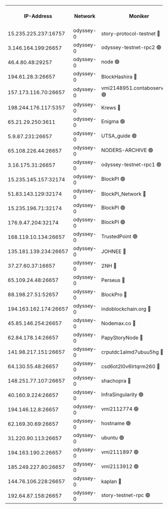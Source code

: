 


<table><tr><th>IP-Address</th><th>Network</th><th>Moniker</th><th>Latest Block Height</th><th>Earliest Block Height</th><th>Catching Up</th><th>Tx Index</th><th>Voting Power</th><th>Version</th><th>Scan Time</th></tr><tr><td>15.235.225.237:16757</td><td>odyssey-0</td><td>story-protocol-testnet 🔴</td><td>2431324</td><td>1</td><td>False</td><td>off</td><td>3290848007</td><td>0.38.12</td><td>2025-02-03T14:06:38.926644362UTC</td></tr><tr><td>3.146.164.199:26657</td><td>odyssey-0</td><td>odyssey-testnet-rpc2 🟢</td><td>2431332</td><td>1</td><td>False</td><td>off</td><td>0</td><td>0.38.12</td><td>2025-02-03T14:07:06.995042773UTC</td></tr><tr><td>46.4.80.48:29257</td><td>odyssey-0</td><td>node 🟢</td><td>2431333</td><td>1</td><td>False</td><td>on</td><td>0</td><td>0.38.12</td><td>2025-02-03T14:07:12.820658037UTC</td></tr><tr><td>194.61.28.3:26657</td><td>odyssey-0</td><td>BlockHashira 🔴</td><td>2431334</td><td>1</td><td>False</td><td>off</td><td>3570466000</td><td>0.38.12</td><td>2025-02-03T14:07:16.841694791UTC</td></tr><tr><td>157.173.116.70:26657</td><td>odyssey-0</td><td>vmi2148951.contaboserver.net 🟢</td><td>2431338</td><td>1</td><td>False</td><td>off</td><td>0</td><td>0.38.12</td><td>2025-02-03T14:07:27.995204811UTC</td></tr><tr><td>198.244.176.117:5357</td><td>odyssey-0</td><td>Krews 🔴</td><td>2431339</td><td>1</td><td>False</td><td>off</td><td>24857000</td><td>0.38.12</td><td>2025-02-03T14:07:33.214556329UTC</td></tr><tr><td>65.21.29.250:3611</td><td>odyssey-0</td><td>Enigma 🟢</td><td>2065886</td><td>1</td><td>False</td><td>on</td><td>0</td><td>0.38.9</td><td>2025-02-03T14:07:45.103009414UTC</td></tr><tr><td>5.9.87.231:26657</td><td>odyssey-0</td><td>UTSA_guide 🟢</td><td>2431345</td><td>1</td><td>False</td><td>on</td><td>0</td><td>0.38.12</td><td>2025-02-03T14:07:54.520643525UTC</td></tr><tr><td>65.108.226.44:26657</td><td>odyssey-0</td><td>NODERS-ARCHIVE 🟢</td><td>2431345</td><td>1</td><td>False</td><td>on</td><td>0</td><td>0.38.12</td><td>2025-02-03T14:07:56.929955677UTC</td></tr><tr><td>3.16.175.31:26657</td><td>odyssey-0</td><td>odyssey-testnet-rpc1 🟢</td><td>2431350</td><td>1</td><td>False</td><td>off</td><td>0</td><td>0.38.12</td><td>2025-02-03T14:08:13.464098643UTC</td></tr><tr><td>15.235.145.157:32174</td><td>odyssey-0</td><td>BlockPI 🟢</td><td>2431325</td><td>109001</td><td>False</td><td>off</td><td>0</td><td>0.38.12</td><td>2025-02-03T14:06:41.740371680UTC</td></tr><tr><td>51.83.143.129:32174</td><td>odyssey-0</td><td>BlockPI_Network 🔴</td><td>2431333</td><td>109001</td><td>False</td><td>off</td><td>3893036013</td><td>0.38.12</td><td>2025-02-03T14:07:09.799006737UTC</td></tr><tr><td>15.235.196.71:32174</td><td>odyssey-0</td><td>BlockPI 🟢</td><td>2431342</td><td>109001</td><td>False</td><td>off</td><td>0</td><td>0.38.12</td><td>2025-02-03T14:07:43.367314806UTC</td></tr><tr><td>176.9.47.204:32174</td><td>odyssey-0</td><td>BlockPI 🟢</td><td>2431343</td><td>109001</td><td>False</td><td>off</td><td>0</td><td>0.38.12</td><td>2025-02-03T14:07:47.710484449UTC</td></tr><tr><td>168.119.10.134:26657</td><td>odyssey-0</td><td>TrustedPoint 🟢</td><td>2431348</td><td>339001</td><td>False</td><td>off</td><td>0</td><td>0.38.12</td><td>2025-02-03T14:08:08.677239468UTC</td></tr><tr><td>135.181.139.234:26657</td><td>odyssey-0</td><td>JOHNEE 🔴</td><td>2431343</td><td>351001</td><td>False</td><td>on</td><td>3311329000</td><td>0.38.12</td><td>2025-02-03T14:07:48.460473556UTC</td></tr><tr><td>37.27.60.37:16657</td><td>odyssey-0</td><td>2NH 🔴</td><td>2431341</td><td>395001</td><td>False</td><td>off</td><td>4013828052</td><td>0.38.12</td><td>2025-02-03T14:07:37.966800396UTC</td></tr><tr><td>65.109.24.48:26657</td><td>odyssey-0</td><td>Perseus 🔴</td><td>2431342</td><td>431001</td><td>False</td><td>off</td><td>24943000</td><td>0.38.12</td><td>2025-02-03T14:07:45.446191660UTC</td></tr><tr><td>88.198.27.51:52657</td><td>odyssey-0</td><td>BlockPro 🔴</td><td>2431325</td><td>507001</td><td>False</td><td>off</td><td>3217120111</td><td>0.38.12</td><td>2025-02-03T14:06:42.350418163UTC</td></tr><tr><td>194.163.162.174:26657</td><td>odyssey-0</td><td>indoblockchain.org 🔴</td><td>2431323</td><td>1023001</td><td>False</td><td>off</td><td>3859205583</td><td>0.38.12</td><td>2025-02-03T14:06:34.478325235UTC</td></tr><tr><td>45.85.146.254:26657</td><td>odyssey-0</td><td>Nodemax.co 🔴</td><td>2431317</td><td>1023001</td><td>False</td><td>off</td><td>3657477800</td><td>0.38.12</td><td>2025-02-03T14:06:39.395156794UTC</td></tr><tr><td>62.84.178.14:26657</td><td>odyssey-0</td><td>PapyStoryNode 🔴</td><td>2431343</td><td>1023001</td><td>False</td><td>off</td><td>3691232008</td><td>0.38.12</td><td>2025-02-03T14:07:48.073146867UTC</td></tr><tr><td>141.98.217.151:26657</td><td>odyssey-0</td><td>crputdc1almd7ubuu5hg 🔴</td><td>2431334</td><td>1146001</td><td>False</td><td>off</td><td>4298897006</td><td>0.38.12</td><td>2025-02-03T14:07:15.699217997UTC</td></tr><tr><td>64.130.55.48:26657</td><td>odyssey-0</td><td>csd6ot2l0v6lrtqrm260 🔴</td><td>2431329</td><td>1149001</td><td>False</td><td>off</td><td>3974246000</td><td>0.38.12</td><td>2025-02-03T14:06:56.011259947UTC</td></tr><tr><td>148.251.77.107:26657</td><td>odyssey-0</td><td>shachopra 🔴</td><td>2431335</td><td>1307001</td><td>False</td><td>off</td><td>3129002000</td><td>0.38.12</td><td>2025-02-03T14:07:18.707270168UTC</td></tr><tr><td>40.160.9.224:26657</td><td>odyssey-0</td><td>InfraSingularity 🟢</td><td>2431323</td><td>1749001</td><td>False</td><td>off</td><td>0</td><td>0.38.12</td><td>2025-02-03T14:06:33.766187548UTC</td></tr><tr><td>194.146.12.8:26657</td><td>odyssey-0</td><td>vmi2112774 🟢</td><td>1977602</td><td>1749001</td><td>False</td><td>off</td><td>0</td><td>0.38.12</td><td>2025-02-03T14:06:47.935150475UTC</td></tr><tr><td>62.169.30.69:26657</td><td>odyssey-0</td><td>hostname 🟢</td><td>1977602</td><td>1749001</td><td>False</td><td>off</td><td>0</td><td>0.38.12</td><td>2025-02-03T14:06:55.717895803UTC</td></tr><tr><td>31.220.90.113:26657</td><td>odyssey-0</td><td>ubuntu 🟢</td><td>1981592</td><td>1749001</td><td>False</td><td>off</td><td>0</td><td>0.38.12</td><td>2025-02-03T14:07:17.179315499UTC</td></tr><tr><td>194.163.190.2:26657</td><td>odyssey-0</td><td>vmi2111897 🟢</td><td>1984349</td><td>1749001</td><td>False</td><td>off</td><td>0</td><td>0.38.12</td><td>2025-02-03T14:07:53.218410257UTC</td></tr><tr><td>185.249.227.80:26657</td><td>odyssey-0</td><td>vmi2113912 🟢</td><td>1977602</td><td>1749001</td><td>False</td><td>off</td><td>0</td><td>0.38.12</td><td>2025-02-03T14:08:08.384653405UTC</td></tr><tr><td>144.76.106.228:26657</td><td>odyssey-0</td><td>kaplan 🔴</td><td>2431332</td><td>2065001</td><td>False</td><td>off</td><td>24615000</td><td>0.38.12</td><td>2025-02-03T14:07:06.321711062UTC</td></tr><tr><td>192.64.87.158:26657</td><td>odyssey-0</td><td>story-testnet-rpc 🟢</td><td>2425853</td><td>2068001</td><td>False</td><td>off</td><td>0</td><td>0.38.12</td><td>2025-02-03T14:07:10.410365844UTC</td></tr></table>